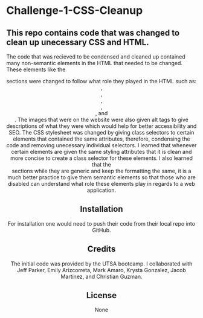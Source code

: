 # Challenge-1-CSS-Cleanup

## This repo contains code that was changed to clean up unecessary CSS and HTML.

The code that was recieved to be condensed and cleaned up contained many non-semantic elements in the HTML that needed to be changed. These elements like the <div> sections were changed to follow what role they played in the HTML such as: <header>, <nav>, <main>, <section>, <aside>, and <footer>.
The images that were on the website were also given alt tags to give descriptions of what they were which would help for better accessibility and SEO.
The CSS stylesheet was changed by giving class selectors to certain elements that contained the same attributes, therefore, condensing the code and removing unecessary individual selectors.
I learned that whenever certain elements are given the same styling attributes that it is clean and more concise to create a class selector for these elements. I also learned that the <div> sections while they are generic and keep the formatting the same, it is a much better practice to give them semantic elements so that those who are disabled can understand what role these elements play in regards to a web application.

## Installation

For installation one would need to push their code from their local repo into GitHub.

## Credits

The initial code was provided by the UTSA bootcamp. I collaborated with Jeff Parker, Emily Arizcorreta, Mark Amaro, Krysta Gonzalez, Jacob Martinez, and Christian Guzman.

## License
None